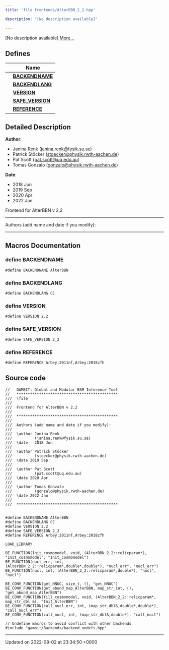 ```yaml
---
title: 'file frontends/AlterBBN_2_2.hpp'

description: "[No description available]"

---
```







[No description available] [More...](#detailed-description)

## Defines

|                | Name           |
| -------------- | -------------- |
|  | **[BACKENDNAME](/documentation/code/gambit_sphinx/files/alterbbn__2__2_8hpp/#define-backendname)**  |
|  | **[BACKENDLANG](/documentation/code/gambit_sphinx/files/alterbbn__2__2_8hpp/#define-backendlang)**  |
|  | **[VERSION](/documentation/code/gambit_sphinx/files/alterbbn__2__2_8hpp/#define-version)**  |
|  | **[SAFE_VERSION](/documentation/code/gambit_sphinx/files/alterbbn__2__2_8hpp/#define-safe-version)**  |
|  | **[REFERENCE](/documentation/code/gambit_sphinx/files/alterbbn__2__2_8hpp/#define-reference)**  |

## Detailed Description


**Author**: 

  * Janina Renk ([janina.renk@fysik.su.se](mailto:janina.renk@fysik.su.se)) 
  * Patrick Stöcker ([stoecker@physik.rwth-aachen.de](mailto:stoecker@physik.rwth-aachen.de)) 
  * Pat Scott ([pat.scott@uq.edu.au](mailto:pat.scott@uq.edu.au)) 
  * Tomas Gonzalo ([gonzalo@physik.rwth-aachen.de](mailto:gonzalo@physik.rwth-aachen.de)) 


**Date**: 

  * 2018 Jun
  * 2019 Sep
  * 2020 Apr
  * 2022 Jan


Frontend for AlterBBN v 2.2



------------------

Authors (add name and date if you modify):



------------------




## Macros Documentation

### define BACKENDNAME

```
#define BACKENDNAME AlterBBN
```


### define BACKENDLANG

```
#define BACKENDLANG CC
```


### define VERSION

```
#define VERSION 2.2
```


### define SAFE_VERSION

```
#define SAFE_VERSION 2_2
```


### define REFERENCE

```
#define REFERENCE Arbey:2011nf,Arbey:2018zfh
```


## Source code

```
//   GAMBIT: Global and Modular BSM Inference Tool
//   *********************************************
///  \file
///
///  Frontend for AlterBBN v 2.2
///
///  *********************************************
///
///  Authors (add name and date if you modify):
///
///  \author Janina Renk
///          (janina.renk@fysik.su.se)
///  \date   2018 Jun
///
///  \author Patrick Stöcker
///          (stoecker@physik.rwth-aachen.de)
///  \date 2019 Sep
///
///  \author Pat Scott
///          (pat.scott@uq.edu.au)
///  \date 2020 Apr
///
///  \author Tomas Gonzalo
///          (gonzalo@physik.rwth-aachen.de)
///  \date 2022 Jan
///
///  *********************************************


#define BACKENDNAME AlterBBN
#define BACKENDLANG CC
#define VERSION 2.2
#define SAFE_VERSION 2_2
#define REFERENCE Arbey:2011nf,Arbey:2018zfh

LOAD_LIBRARY

BE_FUNCTION(Init_cosmomodel, void, (AlterBBN_2_2::relicparam*), "Init_cosmomodel", "Init_cosmomodel")
BE_FUNCTION(nucl_err, int, (AlterBBN_2_2::relicparam*,double*,double*), "nucl_err", "nucl_err")
BE_FUNCTION(nucl, int, (AlterBBN_2_2::relicparam*,double*), "nucl", "nucl")

BE_CONV_FUNCTION(get_NNUC, size_t, (), "get_NNUC")
BE_CONV_FUNCTION(get_abund_map_AlterBBN, map_str_int, (), "get_abund_map_AlterBBN")
BE_CONV_FUNCTION(fill_cosmomodel, void, (AlterBBN_2_2::relicparam*, map_str_dbl &), "Init_AlterBBN")
BE_CONV_FUNCTION(call_nucl_err, int, (map_str_dbl&,double*,double*), "call_nucl_err")
BE_CONV_FUNCTION(call_nucl, int, (map_str_dbl&,double*), "call_nucl")

// Undefine macros to avoid conflict with other backends
#include "gambit/Backends/backend_undefs.hpp"
```


-------------------------------

Updated on 2022-08-02 at 23:34:50 +0000
